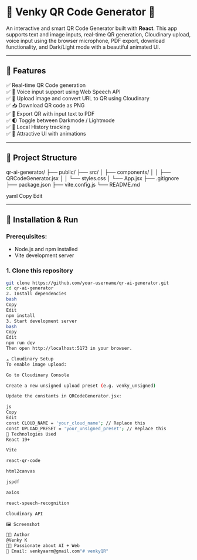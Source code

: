 # 🎯 Venky QR Code Generator 🎯

An interactive and smart QR Code Generator built with **React**. This app supports text and image inputs, real-time QR generation, Cloudinary upload, voice input using the browser microphone, PDF export, download functionality, and Dark/Light mode with a beautiful animated UI.

---

## 🌟 Features

✅ Real-time QR Code generation  
✅ 🎤 Voice input support using Web Speech API  
✅ 📸 Upload image and convert URL to QR using Cloudinary  
✅ 📥 Download QR code as PNG  
✅ 📄 Export QR with input text to PDF  
✅ 🌓 Toggle between Darkmode / Lightmode  
✅ 📜 Local History tracking  
✅ 🎨 Attractive UI with animations

---

## 📁 Project Structure

qr-ai-generator/
├── public/
├── src/
│ ├── components/
│ │ ├── QRCodeGenerator.jsx
│ │ └── styles.css
│ └── App.jsx
├── .gitignore
├── package.json
├── vite.config.js
└── README.md

yaml
Copy
Edit

---

## 🚀 Installation & Run

### Prerequisites:
- Node.js and npm installed
- Vite development server

### 1. Clone this repository

```bash
git clone https://github.com/your-username/qr-ai-generator.git
cd qr-ai-generator
2. Install dependencies
bash
Copy
Edit
npm install
3. Start development server
bash
Copy
Edit
npm run dev
Then open http://localhost:5173 in your browser.

☁️ Cloudinary Setup
To enable image upload:

Go to Cloudinary Console

Create a new unsigned upload preset (e.g. venky_unsigned)

Update the constants in QRCodeGenerator.jsx:

js
Copy
Edit
const CLOUD_NAME = 'your_cloud_name'; // Replace this
const UPLOAD_PRESET = 'your_unsigned_preset'; // Replace this
🧠 Technologies Used
React 19+

Vite

react-qr-code

html2canvas

jspdf

axios

react-speech-recognition

Cloudinary API

🖼️ Screenshot

🧑‍💻 Author
@Venky K
👨‍💻 Passionate about AI + Web
📧 Email: venkyaarm@gmail.com"# venkyQR" 
